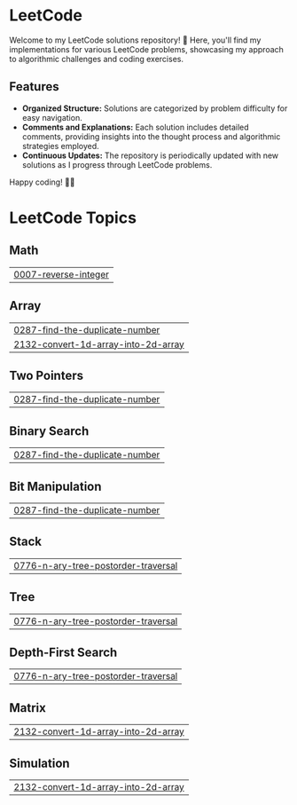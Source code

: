 # LeetCode
Welcome to my LeetCode solutions repository! 🚀 Here, you'll find my implementations for various LeetCode problems, showcasing my approach to algorithmic challenges and coding exercises.

## Features

- **Organized Structure:** Solutions are categorized by problem difficulty for easy navigation.
- **Comments and Explanations:** Each solution includes detailed comments, providing insights into the thought process and algorithmic strategies employed.
- **Continuous Updates:** The repository is periodically updated with new solutions as I progress through LeetCode problems.


Happy coding! 🚀✨

<!---LeetCode Topics Start-->
# LeetCode Topics
## Math
|  |
| ------- |
| [0007-reverse-integer](https://github.com/hshim77/LeetCode/tree/master/0007-reverse-integer) |
## Array
|  |
| ------- |
| [0287-find-the-duplicate-number](https://github.com/hshim77/LeetCode/tree/master/0287-find-the-duplicate-number) |
| [2132-convert-1d-array-into-2d-array](https://github.com/hashme7/LeetCode/tree/master/2132-convert-1d-array-into-2d-array) |
## Two Pointers
|  |
| ------- |
| [0287-find-the-duplicate-number](https://github.com/hshim77/LeetCode/tree/master/0287-find-the-duplicate-number) |
## Binary Search
|  |
| ------- |
| [0287-find-the-duplicate-number](https://github.com/hshim77/LeetCode/tree/master/0287-find-the-duplicate-number) |
## Bit Manipulation
|  |
| ------- |
| [0287-find-the-duplicate-number](https://github.com/hshim77/LeetCode/tree/master/0287-find-the-duplicate-number) |
## Stack
|  |
| ------- |
| [0776-n-ary-tree-postorder-traversal](https://github.com/hashme7/LeetCode/tree/master/0776-n-ary-tree-postorder-traversal) |
## Tree
|  |
| ------- |
| [0776-n-ary-tree-postorder-traversal](https://github.com/hashme7/LeetCode/tree/master/0776-n-ary-tree-postorder-traversal) |
## Depth-First Search
|  |
| ------- |
| [0776-n-ary-tree-postorder-traversal](https://github.com/hashme7/LeetCode/tree/master/0776-n-ary-tree-postorder-traversal) |
## Matrix
|  |
| ------- |
| [2132-convert-1d-array-into-2d-array](https://github.com/hashme7/LeetCode/tree/master/2132-convert-1d-array-into-2d-array) |
## Simulation
|  |
| ------- |
| [2132-convert-1d-array-into-2d-array](https://github.com/hashme7/LeetCode/tree/master/2132-convert-1d-array-into-2d-array) |
<!---LeetCode Topics End-->
